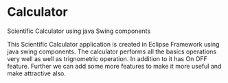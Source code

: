 # Calculator
Scientific Calculator using java Swing components

This Scientific Calculator application is created in Eclipse Framework using java swing components. The calculator performs all the basics operations very well as well as trignometric operation. In addition to it has On OFF feature. Further we can add some more features to make it more useful and make attractive also.
